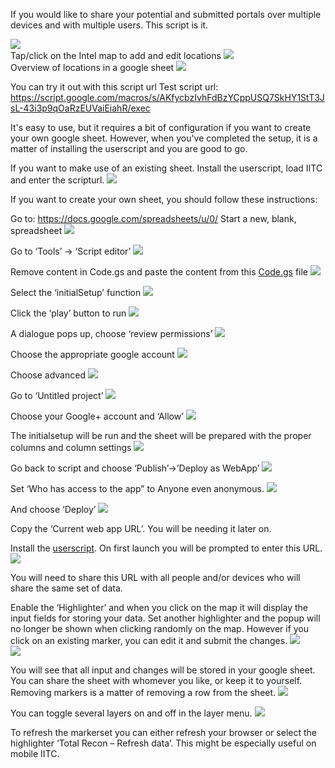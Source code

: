 If you would like to share your potential and submitted portals over multiple devices and with multiple users. This script is it.


<img src="https://github.com/Wintervorst/iitc/raw/master/plugins/totalrecon/assets/markersonthemap.png"></img><br/>
Tap/click on the Intel map to add and edit locations
<img src="/assets/mapwitheditdialogue"></img><br/>
Overview of locations in a google sheet
<img src="/assets/filledsheet.png"></img><br/>

You can try it out with this script url
Test script url: https://script.google.com/macros/s/AKfycbzIvhFdBzYCppUSQ7SkHY1StT3JsL-43i3p9qOaRzEUVaiEiahR/exec 

It's easy to use, but it requires a bit of configuration if you want to create your own google sheet. However, when you've completed the setup, it is a matter of installing the userscript and you are good to go.

If you want to make use of an existing sheet. Install the userscript, load IITC and enter the scripturl.
<img src="/assets/enterscripturl.png"></img><br/>


If you want to create your own sheet, you should follow these instructions:

Go to: https://docs.google.com/spreadsheets/u/0/
Start a new, blank, spreadsheet
<img src="/assets/startnewspreedsheet.png"></img><br/>

Go to ‘Tools’ -> ‘Script editor’
<img src="/assets/toolsmenu.png"></img><br/>

Remove content in Code.gs and paste the content from this <a href="Code.gs">Code.gs</a> file
<img src="/assets/setsheetscriptcontent.png"></img><br/>

Select the ‘initialSetup’ function
<img src="/assets/set initialsetup.png"></img><br/>

Click the ‘play’ button to run
<img src="/assets/run initialsetup.png"></img><br/>

A dialogue pops up, choose ‘review permissions’
<img src="/assets/authorizationrequired.png"></img><br/>

Choose the appropriate google account
<img src="/assets/choosegoogleaccount.png"></img><br/>

Choose advanced
<img src="/assets/chooseadvanced.png"></img><br/>

Go to ‘Untitled project’
<img src="/assets/gotountitled.png"></img><br/>

Choose your Google+ account and ‘Allow’
<img src="/assets/choose allow.png"></img><br/>

The initialsetup will be run and the sheet will be prepared with the proper columns and column settings
<img src="/assets/sheetcolumnsfilled.png"></img><br/>

Go back to script and choose ‘Publish’->’Deploy as WebApp’
<img src="/assets/publishwebapp.png"></img><br/>

Set ‘Who has access to the app” to Anyone even anonymous.
<img src="/assets/deploywebapp.png"></img><br/>

And choose ‘Deploy’
<img src="/assets/webapppublished.png"></img><br/>

Copy the ‘Current web app URL’. You will be needing it later on.

Install the <a href="totalrecon.userscript.js">userscript</a>. On first launch you will be prompted to enter this URL.
<img src="/assets/enterscripturl.png"></img><br/>

You will need to share this URL with all people and/or devices who will share the same set of data.

Enable the ‘Highlighter’ and when you click on the map it will display the input fields for storing your data. Set another highlighter and the popup will no longer be shown when clicking randomly on the map. However if you click on an existing marker, you can edit it and submit the changes.
<img src="/assets/highlights.png"></img><br/>
<img src="/assets/clickonmap.png"></img><br/>

You will see that all input and changes will be stored in your google sheet. You can share the sheet with whomever you like, or keep it to yourself. Removing markers is a matter of removing a row from the sheet.
<img src="/assets/filledsheet.png"></img><br/>

You can toggle several layers on and off in the layer menu.
<img src="/assets/layerselection.png"></img><br/>

To refresh the markerset you can either refresh your browser or select the highlighter ‘Total Recon – Refresh data’. This might be especially useful on mobile IITC.

